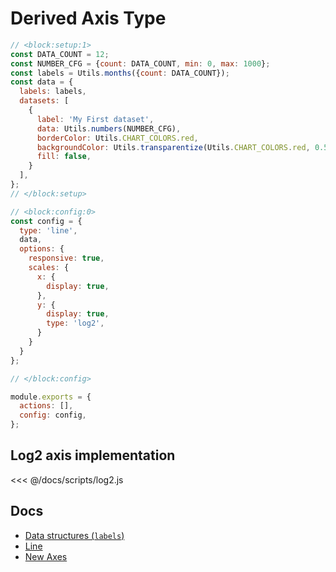 # Derived Axis Type

```js chart-editor
// <block:setup:1>
const DATA_COUNT = 12;
const NUMBER_CFG = {count: DATA_COUNT, min: 0, max: 1000};
const labels = Utils.months({count: DATA_COUNT});
const data = {
  labels: labels,
  datasets: [
    {
      label: 'My First dataset',
      data: Utils.numbers(NUMBER_CFG),
      borderColor: Utils.CHART_COLORS.red,
      backgroundColor: Utils.transparentize(Utils.CHART_COLORS.red, 0.5),
      fill: false,
    }
  ],
};
// </block:setup>

// <block:config:0>
const config = {
  type: 'line',
  data,
  options: {
    responsive: true,
    scales: {
      x: {
        display: true,
      },
      y: {
        display: true,
        type: 'log2',
      }
    }
  }
};

// </block:config>

module.exports = {
  actions: [],
  config: config,
};
```

## Log2 axis implementation

<<< @/docs/scripts/log2.js

## Docs
* [Data structures (`labels`)](../../general/data-structures.html)
* [Line](../../charts/line.html)
* [New Axes](../../developers/axes.html)
